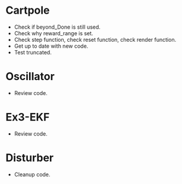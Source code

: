 # Cartpole

*   Check if beyond\_Done is still used.
*   Check why reward\_range is set.
*   Check step function, check reset function, check render function.
*   Get up to date with new code.
*   Test truncated.

# Oscillator

*   Review code.

# Ex3-EKF

*   Review code.

# Disturber

*   Cleanup code.
